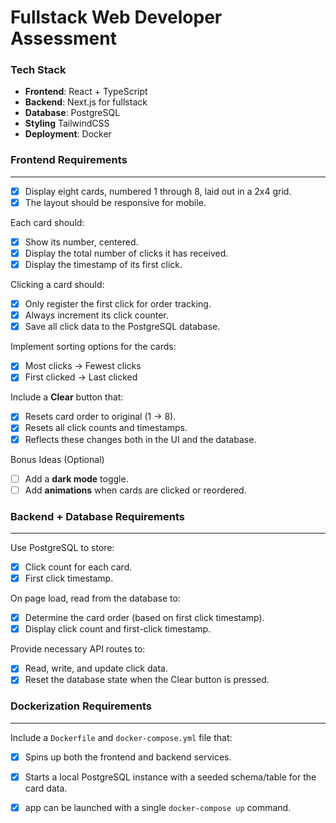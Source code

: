 # Fullstack Web Developer Assessment

### Tech Stack

- **Frontend**: React + TypeScript
- **Backend**: Next.js for fullstack
- **Database**: PostgreSQL
- **Styling** TailwindCSS
- **Deployment**: Docker

### Frontend Requirements
---
- [x] Display eight cards, numbered 1 through 8, laid out in a 2x4 grid.
- [x] The layout should be responsive for mobile.

Each card should:
- [x] Show its number, centered.
- [x] Display the total number of clicks it has received.
- [x] Display the timestamp of its first click.

Clicking a card should:
- [x] Only register the first click for order tracking.
- [x] Always increment its click counter.
- [x] Save all click data to the PostgreSQL database.

Implement sorting options for the cards:
- [x] Most clicks → Fewest clicks
- [x] First clicked → Last clicked

Include a **Clear** button that:
- [x] Resets card order to original (1 → 8).
- [x] Resets all click counts and timestamps.
- [x] Reflects these changes both in the UI and the database.

Bonus Ideas (Optional)
- [ ] Add a **dark mode** toggle.
- [ ] Add **animations** when cards are clicked or reordered.

### Backend + Database Requirements
---
Use PostgreSQL to store:
- [x] Click count for each card.
- [x] First click timestamp.

On page load, read from the database to:
- [x] Determine the card order (based on first click timestamp).
- [x] Display click count and first-click timestamp.

Provide necessary API routes to:
- [x] Read, write, and update click data.
- [x] Reset the database state when the Clear button is pressed.

### Dockerization Requirements
---
Include a `Dockerfile` and `docker-compose.yml` file that:
- [x] Spins up both the frontend and backend services.
- [x] Starts a local PostgreSQL instance with a seeded schema/table for the card data.
- [x] app can be launched with a single `docker-compose up` command.


